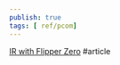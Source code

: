 ```yaml
---
publish: true
tags: [ ref/pcom]
---
```


[IR with Flipper Zero](https://blog.flipperzero.one/infrared/) #article 
